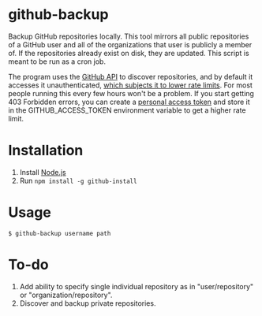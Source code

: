 # github-backup

Backup GitHub repositories locally. This tool mirrors all public repositories of a GitHub user and all of the organizations that user is publicly a member of. If the repositories already exist on disk, they are updated. This script is meant to be run as a cron job.

The program uses the [GitHub API](https://developer.github.com/) to discover repositories, and by default it accesses it unauthenticated, [which subjects it to lower rate limits](https://developer.github.com/v3/#rate-limiting). For most people running this every few hours won't be a problem. If you start getting 403 Forbidden errors, you can create a [personal access token](https://github.com/settings/applications) and store it in the GITHUB_ACCESS_TOKEN environment variable to get a higher rate limit.

# Installation

1. Install [Node.js](http://nodejs.org/)
2. Run `npm install -g github-install`

# Usage

```
$ github-backup username path
```

# To-do

1. Add ability to specify single individual repository as in "user/repository" or "organization/repository".
2. Discover and backup private repositories.
